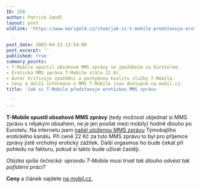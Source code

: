 ```yaml
---
ID: 250
author: Patrick Zandl
layout: post
oldlink: 'https://www.marigold.cz/item/jak-si-t-mobile-predstavuje-erotickou-mms-zpravu

  '
post_date: 2003-04-23 12:54:00
post_excerpt: ''
published: true
summary_points:
- T-Mobile spustil obsahové MMS zprávy se zpožděním za Eurotelem.
- Erotická MMS zpráva T-Mobile stála 22 Kč.
- Autor kritizuje zpoždění a pochybnou kvalitu služby T-Mobile.
- Ceny a další informace o MMS T-Mobile jsou dostupné na mobil.cz.
title: 'Jak si T-Mobile představuje erotickou MMS zprávu

  '
---
```


<p>
<STRONG>T-Mobile spustil obsahové MMS zprávy</STRONG> (tedy možnost objednat si MMS zprávu s nějakým obsahem, ne je jen posílat mezi mobily) hodně dlouho po Eurotelu. Na internetu jsem <A href="http://zdenda.borec.cz/Info/" target=_blank>našel uloženou MMS zprávu</A> Týmobajlího erotického kanálu. Při ceně 22 Kč za tuto MMS zprávu to byl pro příjemce zprávy jistě vrcholný erotický zážitek. Další orgasmus ho bude čekat při pohledu na fakturu, pokud si takto bude užívat častěji. </p>

<p>
<EM>Otázka spíše řečnická: opravdu T-Mobile musí trvat tak dlouho odvést tak pofidérní práci?</EM> </p>

<p>
<STRONG>Ceny</STRONG> a článek najdete <A href="http://www.mobil.cz/mobilni_komunikace/operatori/zpravy-operatori/mms_info030424.html" target=_blank>na mobil.cz.</A></p>
